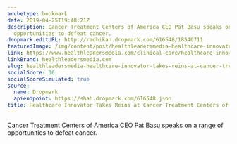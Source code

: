 ```yaml
---
archetype: bookmark
date: 2019-04-25T19:48:21Z
description: Cancer Treatment Centers of America CEO Pat Basu speaks on a range of
  opportunities to defeat cancer.
dropmark.editURL: http://radhikan.dropmark.com/616548/18540711
featuredImage: /img/content/post/healthleadersmedia-healthcare-innovator-takes-reins-at-cancer-treatment-centers-of-america.jpg
link: https://www.healthleadersmedia.com/clinical-care/healthcare-innovator-takes-reins-cancer-treatment-centers-america
linkBrand: healthleadersmedia.com
slug: healthleadersmedia-healthcare-innovator-takes-reins-at-cancer-treatment-centers-of-america
socialScore: 36
socialScoreSimulated: true
source:
  name: Dropmark
  apiendpoint: https://shah.dropmark.com/616548.json
title: Healthcare Innovator Takes Reins at Cancer Treatment Centers of America
---
```

Cancer Treatment Centers of America CEO Pat Basu speaks on a range of opportunities to defeat cancer.